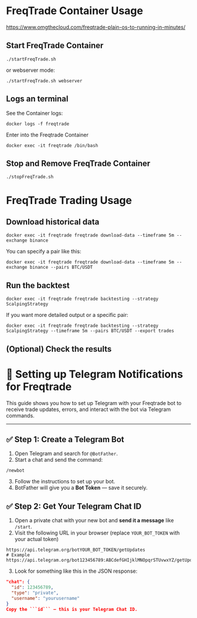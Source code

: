 # FreqTrade Container Usage 
https://www.omgthecloud.com/freqtrade-plain-os-to-running-in-minutes/

## Start FreqTrade Container
```
./startFreqTrade.sh
```
or webserver mode:
```
./startFreqTrade.sh webserver
```

## Logs an terminal
See the Container logs:
```
docker logs -f freqtrade
```

Enter into the Freqtrade Container
```
docker exec -it freqtrade /bin/bash
```

## Stop and Remove FreqTrade Container
```
./stopFreqTrade.sh
```



# FreqTrade Trading Usage

## Download historical data

```
docker exec -it freqtrade freqtrade download-data --timeframe 5m --exchange binance
```

You can specify a pair like this:
```
docker exec -it freqtrade freqtrade download-data --timeframe 5m --exchange binance --pairs BTC/USDT
```


## Run the backtest

```
docker exec -it freqtrade freqtrade backtesting --strategy ScalpingStrategy
```

If you want more detailed output or a specific pair:

```
docker exec -it freqtrade freqtrade backtesting --strategy ScalpingStrategy --timeframe 5m --pairs BTC/USDT --export trades
```

## (Optional) Check the results



# 📲 Setting up Telegram Notifications for Freqtrade

This guide shows you how to set up Telegram with your Freqtrade bot to receive trade updates, errors, and interact with the bot via Telegram commands.

---

## ✅ Step 1: Create a Telegram Bot

1. Open Telegram and search for `@BotFather`.
2. Start a chat and send the command:
```
/newbot
```
3. Follow the instructions to set up your bot.
4. BotFather will give you a **Bot Token** — save it securely.

## ✅ Step 2: Get Your Telegram Chat ID

1. Open a private chat with your new bot and **send it a message** like `/start`.
2. Visit the following URL in your browser (replace `YOUR_BOT_TOKEN` with your actual token)
```
https://api.telegram.org/botYOUR_BOT_TOKEN/getUpdates
# Example
https://api.telegram.org/bot123456789:ABCdefGHIjklMNOpqrSTUvwxYZ/getUpdates

```

3. Look for something like this in the JSON response:

```json
"chat": {
  "id": 123456789,
  "type": "private",
  "username": "yourusername"
}
Copy the ```id``` — this is your Telegram Chat ID.

